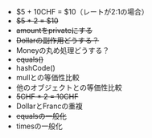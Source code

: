 - $5 + 10CHF = $10（レートが2:1の場合）
- ~~$5 * 2 = $10~~
- ~~amountをprivateにする~~
- ~~Dollarの副作用どうする？~~
- Moneyの丸め処理どうする？
- ~~equals()~~
- hashCode()
- mullとの等価性比較
- 他のオブジェクトとの等価性比較
- ~~5CHF * 2 = 10CHF~~
- DollarとFrancの重複
- ~~equalsの一般化~~
- timesの一般化